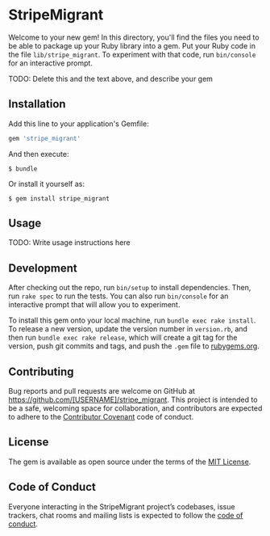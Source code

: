 # StripeMigrant

Welcome to your new gem! In this directory, you'll find the files you need to be able to package up your Ruby library into a gem. Put your Ruby code in the file `lib/stripe_migrant`. To experiment with that code, run `bin/console` for an interactive prompt.

TODO: Delete this and the text above, and describe your gem

## Installation

Add this line to your application's Gemfile:

```ruby
gem 'stripe_migrant'
```

And then execute:

    $ bundle

Or install it yourself as:

    $ gem install stripe_migrant

## Usage

TODO: Write usage instructions here

## Development

After checking out the repo, run `bin/setup` to install dependencies. Then, run `rake spec` to run the tests. You can also run `bin/console` for an interactive prompt that will allow you to experiment.

To install this gem onto your local machine, run `bundle exec rake install`. To release a new version, update the version number in `version.rb`, and then run `bundle exec rake release`, which will create a git tag for the version, push git commits and tags, and push the `.gem` file to [rubygems.org](https://rubygems.org).

## Contributing

Bug reports and pull requests are welcome on GitHub at https://github.com/[USERNAME]/stripe_migrant. This project is intended to be a safe, welcoming space for collaboration, and contributors are expected to adhere to the [Contributor Covenant](http://contributor-covenant.org) code of conduct.

## License

The gem is available as open source under the terms of the [MIT License](https://opensource.org/licenses/MIT).

## Code of Conduct

Everyone interacting in the StripeMigrant project’s codebases, issue trackers, chat rooms and mailing lists is expected to follow the [code of conduct](https://github.com/[USERNAME]/stripe_migrant/blob/master/CODE_OF_CONDUCT.md).
